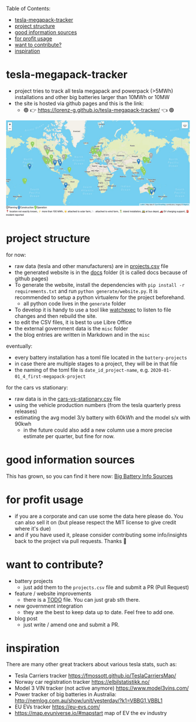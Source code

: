 Table of Contents:
- [tesla-megapack-tracker](#tesla-megapack-tracker)
- [project structure](#project-structure)
- [good information sources](#good-information-sources)
- [for profit usage](#for-profit-usage)
- [want to contribute?](#want-to-contribute)
- [inspiration](#inspiration)

# tesla-megapack-tracker

- project tries to track all tesla megapack and powerpack (>5MWh) installations and other big batteries larger than 10MWh or 10MW
- the site is hosted via github pages and this is the link:
  - 🟢 👉 https://lorenz-g.github.io/tesla-megapack-tracker/ 👈 🟢

![map of image](./docs/pics/og-image.jpg)

# project structure

for now:
- raw data (tesla and other manufacturers) are in [projects.csv](./projects.csv) file
- the generated website is in the [docs](./docs) folder (it is called docs because of github pages)
- To generate the website, install the dependencies with `pip install -r requirements.txt` and run `python generate/website.py`. It is recommended to setup a python virtualenv for the project beforehand. 
  - all python code lives in the `generate` folder
- To develop it is handy to use a tool like [watchexec](https://watchexec.github.io/downloads/) to listen to file changes and then rebuild the site. 
- to edit the CSV files, it is best to use Libre Office
- the external government data is the `misc` folder
- the blog entries are written in Markdown and in the `misc`

eventually:
- every battery installation has a toml file located in the `battery-projects`
- in case there are multiple stages to a project, they will be in that file
- the naming of the toml file is `date_id_project-name`, e.g. `2020-01-01_4_first-megapack-project`

for the cars vs stationary:
- raw data is in the [cars-vs-stationary.csv](./cars-vs-stationary.csv) file
- using the vehicle production numbers (from the tesla quarterly press releases)
- estimating the avg model 3/y battery with 60kWh and the model s/x with 90kwh
  - in the future could also add a new column use a more precise estimate per quarter, but fine for now.

# good information sources

This has grown, so you can find it here now: [Big Battery Info Sources](./misc/2021-11-19-big-battery-info-sources.md)

# for profit usage

- if you are a corporate and can use some the data here please do. You can also sell it on (but please respect the MIT license to give credit where it's due)
- and if you have used it, please consider contributing some info/insights back to the project via pull requests. Thanks 👏

# want to contribute?

- battery projects
  - just add them to the `projects.csv` file and submit a PR (Pull Request)
- feature / website improvements
  - there is a [TODO](./misc/TODO.md) file. You can just grab sth there. 
- new government integration
  - they are the best to keep data up to date. Feel free to add one. 
- blog post
  - just write / amend one and submit a PR. 

# inspiration

There are many other great trackers about various tesla stats, such as:
  - Tesla Carriers tracker https://fmossott.github.io/TeslaCarriersMap/
  - Norway car registration tracker https://elbilstatistikk.no/
  - Model 3 VIN tracker (not active anymore) https://www.model3vins.com/ 
  - Power tracker of big batteries in Australia: http://nemlog.com.au/show/unit/yesterday/?k1=VBBG1,VBBL1 
  - EU EVs tracker https://eu-evs.com/ 
  - https://map.evuniverse.io/#mapstart map of EV the ev industry 
